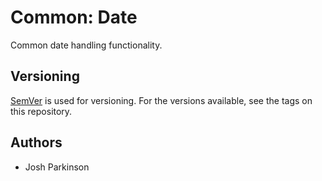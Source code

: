 # Common: Date

Common date handling functionality.

## Versioning

[SemVer](http://semver.org/) is used for versioning. For the versions available, see the tags on this repository. 

## Authors

* Josh Parkinson